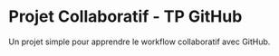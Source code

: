 # Projet Collaboratif - TP GitHub
Un projet simple pour apprendre le workflow collaboratif avec GitHub.
